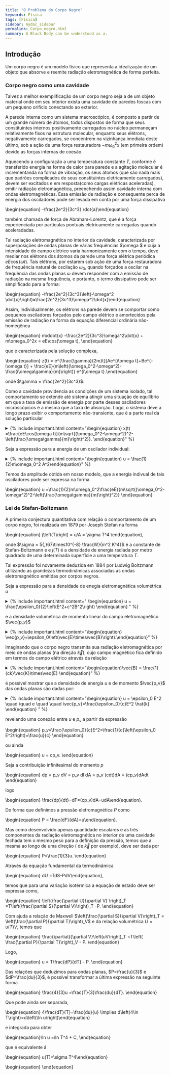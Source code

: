 ```yaml
---
title: "O Problema do Corpo Negro"
keywords: Física
tags: [Física]
sidebar: mydoc_sidebar
permalink: Corpo_negro.html
summary: A Black Body can be understood as a.
---
```


## Introdução

Um corpo negro é um modelo físico que representa a idealização de um objeto que absorve e reemite radiação eletromagnética de forma perfeita.

### Corpo negro como uma cavidade

Talvez a melhor exemplificação de um corpo negro seja a de um objeto material onde em seu interior exista uma cavidade de paredes foscas com um pequeno orifício conectando ao exterior.

A parede interna como um sistema macroscópico, é composto a partir de um grande número de átomos, todos dispostos de forma que seus constituintes internos positivamente carregados no núcleo permaneçam relativamente fixos na estrutura molecular, enquanto seus elétrons, negativamente carregados, se concentrem na vizinhança imediata deste último, sob a ação de uma força restauradora $-m\omega_0^2 x$ (em primeira ordem) devido as forças internas de coesão.

Aquecendo a configuração a uma temperatura constante $T$, conforme é transferido energia na forma de calor para parede e a agitação molecular é incrementanda na forma de vibração, os seus átomos (que são nada mais que padrões complicados de seus constituintes eletricamente carregados), devem ser excitados e em resposta(como cargas elétricas aceleradas), emitir radiação eletromagnética, preenchendo assim cavidade interna com ondas eletromagnéticas.
Essa emissão de radiação e consequente perca de energia dos osciladores pode ser levada em conta por uma força dissipativa

\begin{equation} -\frac{2e^2}{3c^3} \dot{a}\end{equation}

também chamada de força de Abraham-Lorentz, que é a força experienciada por partículas pontuais eletricamente carregadas quando aceleradadas. 

Tal radiação eletromagnética no interior da cavidade, caracterizada por superposições de ondas planas de várias frequências $\omega $ e cuja a intensidade do campo elétrico varia harmonicamente com o tempo, deve mediar nos elétrons dos átomos da parede uma força elétrica periódica $eE\cos(\omega t)$. Tais elétrons, por estarem sob ação de uma força restauradora de frequência natural de oscilação $\omega_0$, quando forçados a oscilar na frequência das ondas planas $\omega$ devem responder com a emissão de radiação na mesma frequência, e portanto, o termo dissipativo pode ser simplificado para a forma:

\begin{equation} -\frac{2e^2}{3c^3}\left(-\omega^2 \dot{x}\right)=\frac{2e^2}{3c^3}\omega^2\dot{x}\end{equation}

Assim, individualmente, os elétrons na parede devem se comportar como pequenos osciladores forçados pelo campo elétrico e amortecidos pela emissão de radiação na forma da equação diferencial ordinária não-homegênea 

\begin{equation} m\ddot{x} -\frac{2e^2}{3c^3}\omega^2\dot{x} + m\omega_0^2x = eE\cos(\omega t), \end{equation}

que é caracterizada pela solução complexa,

\begin{equation} z(t) = e^{\frac{\gamma}{2m}t}[Ae^{i\omega t}+Be^{-i\omega t}] + \frac{eE}{m\left((\omega_0^2-\omega^2)-\frac{i\omega\gamma}{m}\right)} e^{i\omega t}.\end{equation}

onde $\gamma = \frac{2e^2}{3c^3}$.

Como a cavidade providencia as condições de um sistema isolado, tal comportamento se extende até sistema atingir uma situação de equilíbrio em que a taxa de emissão de energia por parte desses osciladores microscópicos é a mesma que a taxa de absorção. Logo, o sistema deve a longo prazo exibir o comportamento não-transiente, que é a parte real da solução particular


<details>
  <summary>{% include important.html content="\begin{equation} x(t) =\frac{eE\cos(\omega t)}{m\sqrt{(\omega_0^2-\omega^2)^2-\left(\frac{\omega\gamma}{m}\right)^2}}. \end{equation}" %} </summary>
  {% include note.html content="
    Seja a expressão não-transiente.

     \begin{equation} z(t) =\frac{eE\cos}{m\left((\omega_0^2-\omega^2)-\frac{i\omega\gamma}{m}\right)} e^{i\omega t}. \end{equation}

     Para obter a parte real, usamos a identidade $Re\left(z(t)\right)=\sqrt(z*z)$, ou nos termos do problema

     \begin{equation} \sqrt{\frac{eE\cos}{m\left((\omega_0^2-\omega^2)+\frac{i\omega\gamma}{m}\right)} e^{i\omega t}.}\sqrt{\frac{eE\cos}{m\left((\omega_0^2-\omega^2)+\frac{i\omega\gamma}{m}\right)} e^{i\omega t}.} \end{equation}

     \begin{equation} \begin{equation} x(t) =\frac{eE\cos(\omega t)}{m\sqrt{(\omega_0^2-\omega^2)^2-\left(\frac{\omega\gamma}{m}\right)^2}} \end{equation}



  
  " %}
</details>

 Seja a expressão para a energia de um oscilador individual:

<details>
  <summary>{% include important.html content="\begin{equation} u = \frac{1}{2}m\omega_0^2 A^2\end{equation}" %} </summary>
  {% include note.html content="
   Seja a energia de um oscilador harmônico

   \begin{equation} u= \frac{1}{2}m\dot{x}^2+\frac{1}{2}m\omega_0^2 x^2 \end{equation} 

   para uma solucção da forma $x(t)=A\cos(\omega_0t+\phi)$ onde $A$ é a amplitude de oscilação, substituindo-a na expressão acima, obtém-se

   \begin{equation} u =\frac{1}{2}m\left[-A\omega_0\sin(\omega_0t+\phi)\right)^2+\frac{1}{2}m\omega_0 \left(A\cos(\omega_0t+\phi)\right)^2\right]  \end{equation} 
   
   \begin{equation} =\frac{1}{2}mA^2\omega_0^2\left(\sin^2(\omega_0t+\phi)+\cos^2(\omega_0t+\phi) =\frac{1}{2}m\omega_0^2 A^2\end{equation}
  
   
  
  " %}
</details>

Temos da amplitude obtida em nosso modelo, que a energia indivual de tais osciladores pode ser expressa na forma

\begin{equation} u =\frac{1}{2}m\omega_0^2\frac{eE}{m\sqrt{(\omega_0^2-\omega^2)^2-\left(\frac{\omega\gamma}{m}\right)^2}} \end{equation}


### Lei de Stefan-Boltzmann

A primeira conjectura quantitativa com relação o comportamento de um corpo negro, foi realizada em 1879 por Joseph Stefan na forma

\begin{equation} j\left(T\right) = u/A = \sigma T^4 \end{equation},

onde $\sigma = 5{,}67\times10^{-8} \frac{W}{m^2 K^4}$ é a constante de Stefan-Boltzmann e e $j(T)$ é a densidade de energia radiada por metro quadrado de uma determinada superfície a uma temperatura $T$.

Tal expressão foi novamente deduzida em $1884$ por Ludwig Boltzmann utilizando as grandezas termodinâmicas associadas as ondas eletromagnético emitidas por corpos negros.

Seja a expressão para a densidade de enegia eletromagnética volumétrica $u$

<details>  
<summary>{% include important.html content=" \begin{equation} u = \frac{\epsilon_0}{2}\left(E^2+c^2B^2\right) \end{equation} " %} </summary>  {% include note.html content="
  Seja o trabalho realizada pela força de lorentz

  \begin{equation} dW=\vec{F}\cdot d\vec{l} = q\left(\vec{E}+\vec{v}\times\vec{B}\right)\cdot\vec{v}dt= q\vec{E}\cdot\vec{v}dt \end{equation}
  
  
  sendo $q\leftarrow \rho d^3r \implies q\vec{v}=\rho\vec{v}d^3r=\vec{J}d^3r$
  
 
 \begin{equation} \frac{dW}{dt}=-\frac{d}{dt}\int \frac{\epsilon_0}{2}\left(E^2+c^2B^2\right)d^3r-\oint \vec{S}\cdot\hat{n}d^2r \end{equation}
 
 Logo, tem-se que
 
 \begin{equation} \frac{dW}{dt}=\int d^3r \left(\vec{E}\cdot\vec{J} \right ) \end{equation}
 
 A partir da lei de Àmpere, a qual $\vec{J}=\frac{1}{\mu_0}\left(\vec{\nabla}\times\vec{B} \right )-\epsilon_0\dfrac{\partial\vec{E}}{\partial t}$, temos que
 
  \begin{equation} \vec{E}\cdot\vec{J}=\frac{1}{\mu_0}\vec{E}\cdot\left(\vec{\nabla}\times\vec{B} \right )-\epsilon_0\vec{E}\cdot\frac{\partial \vec{E}}{\partial t} \end{equation}
 
  mas  $\small{\vec{E}\cdot (\vec{\nabla}\times\vec{E}) = \vec{B}\cdot(\vec{\nabla}\times\vec{B})-\vec{\nabla}\cdot(\vec{E}\times\vec{B})}$, e para  $\small{\vec{\nabla}\times\vec{E}=-\frac{\partial \vec{E}}{\partial t}}$ então  $\small{\vec{E}\cdot (\vec{\nabla}\times\vec{E}) = -\vec{B}\cdot\frac{\partial \vec{B}}{\partial t}-\vec{\nabla}\cdot(\vec{E}\times\vec{B})}$.

  Permitindo reescrever a expressão para $\vec{E}\cdot\vec{J}$ na forma,


  \begin{equation} \small{\vec{E}\cdot\vec{J} = -c^2\epsilon_0\vec{B}\cdot\frac{\partial \vec{B}}{\partial t} -\epsilon_0 \vec{E} \cdot \dfrac{\partial\vec{E}}{\partial t} -\frac{1}{\mu_0}\vec{\nabla}\cdot(\vec{E}\times\vec{B})} \end{equation}


  Seja ainda,  $\vec{B}\cdot\frac{\partial \vec{B}}{\partial t}=\frac{1}{2}\frac{\partial}{\partial t}B^2 $ e $ \vec{E}\cdot\frac{\partial \vec{E}}{\partial t}=\frac{1}{2}\frac{\partial}{\partial t}E^2$, temos que

  \begin{equation}\vec{E}\cdot\vec{J}=-\frac{\epsilon_0}{2}\left(E^2+c^2B^2\right)-\frac{1}{\mu_0}\vec{\nabla}\cdot(\vec{E}\times\vec{B}) \end{equation}
  
  Integrando a última expressão sobre todo o espaço temos a expressão para a potência $\frac{dW}{dt}$ transferida pela força eletromagnética, que tem a forma:

  \begin{equation}\scriptsize{\frac{dW}{dt}=-\frac{d}{dt}\int_V d^3r \frac{\epsilon_0}{2}(E^2+c^2B^2)-\int_V d^3r \frac{1}{\mu_0}\vec{\nabla}\cdot(\vec{E}\times\vec{B})} \end{equation}

  \begin{equation} \small{-\dfrac{d}{dt}\displaystyle\int_V d^3r \frac{\epsilon_0}{2}(E^2+c^2B^2)-\oint_S \frac{1}{\mu_0}(\vec{E}\times\vec{B})\cdot\hat{n} d^2r} \end{equation}
  
  Ou ainda
  
  \begin{equation}\frac{dW}{dt}=-\frac{d}{dt} \int_V u d^3r-\oint_S \vec{S}\cdot\hat{n} d^2r \end{equation}
  
  Onde  $u=\frac{\epsilon_0}{2}(E^2+c^2B^2)$  e $\vec{S}=\frac{1}{\mu_0}(\vec{E}\times\vec{B})$, constituindo a teorema de Poyting que correlaciona a densidade energia do campo eletromagnético  $u$ com o fluxo do vetor de poyting  $\vec{S}$.

  " %}
  </details>
  
 
e a densidade volumétrica de momento linear do campo eletromagnético $\vec{p_v}$



<details>
  <summary>{% include important.html content="\begin{equation} \vec{p_v}=\epsilon_0\left(\vec{E}\times\vec{B}\right).\end{equation}" %} </summary>
  {% include note.html content="
Seja,

Para  $q \rightarrow \int_V \rho d^3r$, temos que a expressão anterior pode ser reescrita da forma

 \begin{equation} \frac{d}{dt}\vec{P_Mec}= \int_V \rho \left(\vec{E}+\vec{v}\times\vec{B} \right)d^3r= \int_V \left(\rho\vec{E}+\vec{J}\times\vec{B} \right)d^3r \end{equation}

 Onde  $ P_{Mec} $ é o momento total do sistema. Através das equações de maxwell,  $\rho=\epsilon_0\vec{\nabla}\vec{E}$ e  $\vec{J}=\frac{1}{\mu_0} (\vec{\nabla}\times\vec{B})-\epsilon_0\frac{\partial \vec{E}}{\partial t}$ é possível reescrever a expressão  $\rho\vec{E}+\vec{J}\vec{B}$ na forma:

 \begin{equation} \rho\vec{E}+\vec{J}\vec{B}=\epsilon_0\vec{E}(\vec{\nabla}\cdot\vec{E})+\epsilon_0\vec{B}\times\frac{\partial \vec{E}}{\partial t}-\frac{1}{\mu_0}\vec{B}\times(\vec{\nabla}\times\vec{B})  \end{equation}
 
  
 Para  $\vec{B}\times\dfrac{\partial}{\partial t}\vec{E}$ $=\frac{\partial}{\partial t}(\vec{E}\times\vec{B})$ $+\vec{E}\times\dfrac{\partial }{\partial t}\vec{B}$, temos que a última expressão também pode ser reconhecida como:

 \begin{equation} \rho\vec{E}+\vec{J}\vec{B}=\epsilon_0 \left(\vec{E}(\vec{\nabla}\cdot\vec{E})+c^2\vec{B}(\vec{\nabla}\cdot\vec{B}) \right)+\epsilon_0\vec{E}\times\frac{\partial \vec{B}}{\partial t} \end{equation}
 $$- \epsilon_0\frac{\partial}{\partial t}(\vec{E}\times\vec{B})-\epsilon_0 c^2\vec{B}\times(\vec{\nabla}\times\vec{B}) $$
 
Temos que,

 \begin{equation} \frac{d}{dt}\vec{P_{Mec}}+\frac{d}{dt} \int_V \epsilon_0(\vec{E}\times\vec{B})d^3r \end{equation} 
 
 \begin{equation} =\epsilon_0 \int_V \left(\vec{E}\cdot(\vec{\nabla}\cdot\vec{E})+c^2\vec{B}\cdot(\vec{\nabla}\cdot\vec{B})+\vec{E}\times\frac{\partial}{\partial t}\vec{B}-c^2\vec{B}(\vec{\nabla}\times\vec{B}) \right)d^3r \end{equation}
 
 Possibilitando identificar o momento do campo eletromagnético como  $\vec{P_{Campo}}= \int_V \vec{p_v} d^3r $ onde  $\vec{p_v}=\epsilon_0(\vec{E}\times\vec{B})$ é a densidade de momento do campo eletromagnético.
 
" %}
</details>



Imaginando que o corpo negro transmita sua radiação eletromagnética por meio de ondas planas (na direção $\vec{k}$), cujo campo magnético fica definido em termos do campo elétrico através da relação

<details>
  <summary>{% include important.html content="\begin{equation}\vec{B} = \frac{1}{ck}\vec{K}\times\vec{E} \end{equation}" %} </summary>
  {% include note.html content="
    No vácuo, onde não há fontes de cargas nem de correntes, as equações de Maxwell podem ser mostradas a satisfazer as equações de onda
  
  \begin{matrix} \nabla^2 \vec{E} = \frac{1}{c^2} \frac{\partial^2 \vec{E}}{\partial t^2} \\ \nabla^2 \vec{B} = \frac{1}{c^2} \frac{\partial^2 \vec{B}}{\partial t^2} \end{matrix}
  
  que possuem como solução
  
 \begin{equation} \vec{E}=\vec{E_0} e^{i(\vec{k}\cdot\vec{r}-\omega t)} \qquad \vec{B}=\vec{B_0} e^{i(\vec{k}\cdot\vec{r}-\omega t)}. \end{equation}
 
  Pela lei de Gauss nessas circunstânicas, $\vec{\nabla}\cdot\vec{E}=0$, assim, inserindo a solução para a onda plana na mesma, obtém-se:  
  
 \begin{equation} 0=\vec{\nabla}\cdot\left(\vec{E_0} e^{i(\vec{k}\cdot\vec{r}-\omega t)} \right) =\sum_i \frac{\partial}{\partial x_i} E_{0i} e^{i(\sum_l k_l x_l-\omega t)} \end{equation}
 
 \begin{equation} =\sum_i  E_{0i} \frac{\partial}{\partial x_i}  e^{i(\sum_l k_l x_l-\omega t)} =\sum_i E_{0i} \left(\sum_l ik_l \frac{\partial x_l}{\partial x_i}e^{i(\sum_l k_l x_l-\omega t)} \right) \end{equation}
 
 \begin{equation} =\sum_i E_{0i} \left(\sum_l ik_l \delta_{il} e^{i(\vec{k}\cdot\vec{r}-\omega t)} \right) =\sum_i E_{0i} \left(ik_i e^{i(\vec{k}\cdot\vec{r}-\omega t)} \right) =i\vec{k}\cdot\vec{E_0}e^{i(\vec{k}\cdot\vec{r}-\omega t)}=i \vec{k}\cdot\vec{E} \end{equation}
 
 Logo se deduz que $\vec{k}\cdot\vec{E}=0$. 
 
 De forma análoga, é possível mostrar que $\vec{k}\cdot\vec{B}=0$, ou seja, tanto o campo elétrico quanto o magnético, devem oscilar perpendicularmente a direção de propagação da onda plana.
 
 E por último, pela Lei de Faraday nestas circunstâncias, seja, $\vec{\nabla}\times\vec{E}=-\frac{\partial \vec{B}}{\partial t}$, temos
 
 \begin{equation}\sum_{ijk} \epsilon_{ijk}\frac{\partial}{\partial x_j}E_k \hat{x_i} = \sum_{ijk} \epsilon_{ijk}E_{0k}\frac{\partial}{\partial x_j} e^{i(\sum_l k_l x_l-\omega t)} \hat{x_i} \end{equation}
 \begin{equation} \sum_{ijk} \epsilon_{ijk}E_{0k}\sum_l i k_l\frac{\partial  x_l}{\partial x_j} e^{i(\sum_l k_l x_l-\omega t)} \hat{x_i} =i\sum_{ijk} \epsilon_{ijk}  k_j \left(E_{0k}e^{i(\vec{k}\cdot \vec{r}-\omega t)} \right) \hat{x_i} \end{equation}
 \begin{equation}   i \sum_{ijk} \epsilon_{ijk}  k_j E_k \hat{x_i}=i\vec{k}\times\vec{E}=-\frac{\partial \vec{B}}{\partial t} =-\sum_i E_{0i}\frac{\partial}{\partial t}e^{i(\vec{k}\cdot \vec{r}-\omega t)} \end{equation}
 
 \begin{equation} =-(-i\omega)\vec{B} \implies \vec{k}\times\vec{E} = \omega\vec{B} \end{equation}
 
 Ou ainda, a expressão a ser provada
 
 \begin{equation} \vec{B} = \frac{1}{\omega}\vec{k}\times\vec{E} = \frac{1}{ck}\vec{k}\times\vec{E}  \end{equation}
 
" %}
</details>

é possível mostrar que a densidade de energia $u$ e de momento $\vec{p_v}$ das ondas planas são dadas por:


<details>
  <summary>{% include important.html content="\begin{equation} u = \epsilon_0 E^2 \quad \quad e \quad \quad \vec{p_v}=\frac{\epsilon_0}{c}E^2 \hat{k} \end{equation} " %} </summary>
  {% include note.html content="
   Introduzindo a expressão de $B$ numa onda plana como obtido anteriormente na expressão para a densidade de energia eletromagnética
  
   \begin{equation} u =\frac{\epsilon_0}{2}\left(E^2+c^2B^2\right) =\frac{\epsilon_0}{2}\left(E^2+\frac{c^2}{c^2 k^2}(\vec{k}\times\vec{E})\cdot(\vec{k}\times\vec{E})\right),\end{equation}
   
  mas $(\vec{k}\times\vec{E})\cdot(\vec{k}\times\vec{E}) = \vec{k}\cdot\[\vec{E}\times(\vec{k}\times\vec{E})]=\vec{k}\cdot\[\vec{k}\cdot(\vec{E}\cdot\vec{E})-\vec{E}(\vec{E}\cdot\vec{k})]=k^2E^2$. 
  
  Logo
  
  \begin{equation} u=\frac{\epsilon_0}{2}\left(E^2+\frac{1}{k^2}k^2E^2\right) =\epsilon_0E^2\end{equation}
  
   
  
  " %}
</details>

revelando uma conexão entre $u$ e $p_v$ a partir da expressão

\begin{equation} p_v=\frac{\epsilon_0}{c}E^2=\frac{1}{c}\left(\epsilon_0 E^2\right)=\frac{u}{c} \end{equation}

ou ainda

\begin{equation} u = cp_v. \end{equation}

Seja a contribuição infinitesimal do momento $p$

\begin{equation} dp = p_v dV = p_v dl dA = p_v (cdt)dA = (cp_v)dAdt \end{equation}

logo

\begin{equation} \frac{dp}{dt}=dF=(cp_v)dA=udA\end{equation}.

De forma que definimos a pressão eletromagnética $P$ como


\begin{equation} P = \frac{dF}{dA}=u\end{equation}.

Mas como desenvolvido apenas quantidade escalares e as três componentes da radiação eletromagnética no interior de uma cavidade fechada tem o mesmo peso para a definição da pressão, temos que a mesma ao longo de uma direção ( de $\vec{k}$ por exemplo), deve ser dada por

\begin{equation} P=\frac{1}{3}u. \end{equation}

Através da equação fundamental da termodinâmica

\begin{equation} dU =TdS-PdV\end{equation},

temos que para uma variação isotérmica a equação de estado deve ser expressa como,

\begin{equation} \left(\frac{\partial U}{\partial V} \right)_T =T\left(\frac{\partial S}{\partial V}\right)_T -P. \end{equation}

Com ajuda a relação de Maxwell $\left(\frac{\partial S}{\partial V}\right)_T = \left(\frac{\partial P}{\partial T}\right)_V$ e da relação volumétrica $U=u(T)V$, temos que

\begin{equation} \frac{\partial}{\partial V}\left(uV\right)_T =T\left( \frac{\partial P}{\partial T}\right)_V - P. \end{equation}

Logo,

\begin{equation} u = T\frac{dP}{dT} - P. \end{equation}

Das relações que deduzimos para ondas planas, $P=\frac{u}{3}$ e $dP=\frac{du}{3}$, é possível transformar a última expressão na seguinte forma

\begin{equation} \frac{4}{3}u =\frac{T}{3}\frac{du}{dT}. \end{equation}

Que pode ainda ser separada,

\begin{equation} 4\frac{dT}{T}=\frac{du}{u} \implies d\left(4\ln T\right)=d\left(\ln u\right)\end{equation}

e integrada para obter

\begin{equation}\ln u =\ln T^4 + C, \end{equation}

que é equivalente á

\begin{equation} u(T)=\sigma T^4\end{equation}








\begin{equation} \end{equation}

